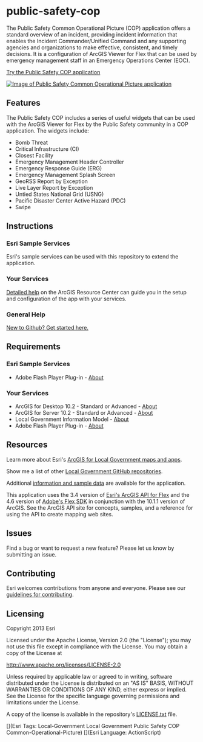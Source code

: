 # public-safety-cop

The Public Safety Common Operational Picture (COP) application offers a standard overview of an incident,
providing incident information that enables the Incident Commander/Unified Command and any supporting
agencies and organizations to make effective, consistent, and timely decisions. It is a configuration of
ArcGIS Viewer for Flex that can be used by emergency management staff in an Emergency Operations Center (EOC).

[Try the Public Safety COP application](http://localgovtemplates2.esri.com/PublicSafetyCOP/index.html)

[![Image of Public Safety Common Operational Picture application](public-safety-cop.png "Public Safety Common Operational Picture application")](http://localgovtemplates2.esri.com/PublicSafetyCOP/index.html)

## Features

The Public Safety COP includes a series of useful widgets that can be used with the ArcGIS Viewer for Flex by the Public Safety community in a COP application.  The widgets include:

* Bomb Threat
* Critical Infrastructure (CI)
* Closest Facility
* Emergency Management Header Controller
* Emergency Response Guide (ERG)
* Emergency Management Splash Screen
* GeoRSS Report by Exception
* Live Layer Report by Exception
* Untied States National Grid (USNG)
* Pacific Disaster Center Active Hazard (PDC)
* Swipe

## Instructions

### Esri Sample Services

Esri's sample services can be used with this repository to extend the application.

### Your Services

[Detailed help](http://resources.arcgis.com/en/help/localgovernment/10.1/index.html#/What_is_Public_Safety_Common_Operational_Picture_COP/028s0000001w000000/)
on the ArcGIS Resource Center can guide you in the setup and configuration of the app with your services.

### General Help
[New to Github? Get started here.](http://htmlpreview.github.com/?https://github.com/Esri/esri.github.com/blob/master/help/esri-getting-to-know-github.html)

## Requirements

### Esri Sample Services

* Adobe Flash Player Plug-in - [About](http://get.adobe.com/flashplayer/)

### Your Services

* ArcGIS for Desktop 10.2 - Standard or Advanced - [About](http://www.esri.com/software/arcgis/arcgis-for-desktop)
* ArcGIS for Server 10.2 - Standard or Advanced - [About](http://www.esri.com/software/arcgis/arcgisserver)
* Local Government Information Model - [About](http://www.arcgis.com/home/item.html?id=ae175b36c4154dda987127dff879350d)
* Adobe Flash Player Plug-in - [About](http://get.adobe.com/flashplayer/)

## Resources

Learn more about Esri's [ArcGIS for Local Government maps and apps](http://solutions.arcgis.com/local-government/).

Show me a list of other [Local Government GitHub repositories](http://esri.github.io/#Local-Government).

Additional [information and sample data](http://www.arcgis.com/home/item.html?id=4d5a8964c9c54b07af7317b9c9ac86fd)
are available for the application.

This application uses the 3.4 version of
[Esri's ArcGIS API for Flex](https://developers.arcgis.com/en/flex/)
and the 4.6 version of [Adobe's Flex SDK](http://www.adobe.com/devnet/flex/flex-sdk-download.html)
in conjunction with the 10.1.1 version of ArcGIS.
See the ArcGIS API site for concepts, samples, and a reference for using the API to create mapping web sites.

## Issues

Find a bug or want to request a new feature?  Please let us know by submitting an issue.

## Contributing

Esri welcomes contributions from anyone and everyone.
Please see our [guidelines for contributing](https://github.com/esri/contributing).

## Licensing

Copyright 2013 Esri

Licensed under the Apache License, Version 2.0 (the "License");
you may not use this file except in compliance with the License.
You may obtain a copy of the License at

   http://www.apache.org/licenses/LICENSE-2.0

Unless required by applicable law or agreed to in writing, software
distributed under the License is distributed on an "AS IS" BASIS,
WITHOUT WARRANTIES OR CONDITIONS OF ANY KIND, either express or implied.
See the License for the specific language governing permissions and
limitations under the License.

A copy of the license is available in the repository's
[LICENSE.txt](LICENSE.txt) file.

[](Esri Tags: Local-Government Local Government Public Safety COP Common-Operational-Picture)
[](Esri Language: ActionScript)
